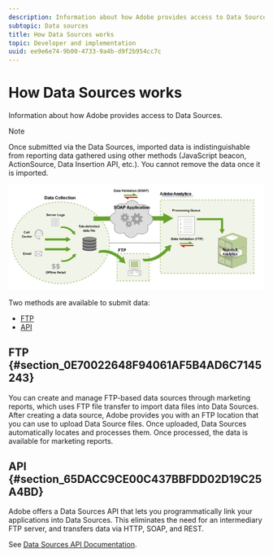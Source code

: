 ```yaml
---
description: Information about how Adobe provides access to Data Sources.
subtopic: Data sources
title: How Data Sources works
topic: Developer and implementation
uuid: ee9e6e74-9b00-4733-9a4b-d9f2b954cc7c
---
```


# How Data Sources works

Information about how Adobe provides access to Data Sources.

>[!NOTE]
>
>Once submitted via the Data Sources, imported data is indistinguishable from reporting data gathered using other methods (JavaScript beacon, ActionSource, Data Insertion API, etc.). You cannot remove the data once it is imported.

![](assets/data_sources_overview.png)

Two methods are available to submit data:

* [FTP](/help/import/c-data-sources/datasrc-how-data-sources-works.md#section_0E70022648F94061AF5B4AD6C7145243) 
* [API](/help/import/c-data-sources/datasrc-how-data-sources-works.md#section_65DACC9CE00C437BBFDD02D19C25A4BD)

## FTP {#section_0E70022648F94061AF5B4AD6C7145243}

You can create and manage FTP-based data sources through marketing reports, which uses FTP file transfer to import data files into Data Sources. After creating a data source, Adobe provides you with an FTP location that you can use to upload Data Source files. Once uploaded, Data Sources automatically locates and processes them. Once processed, the data is available for marketing reports.

## API {#section_65DACC9CE00C437BBFDD02D19C25A4BD}

Adobe offers a Data Sources API that lets you programmatically link your applications into Data Sources. This eliminates the need for an intermediary FTP server, and transfers data via HTTP, SOAP, and REST.

See [Data Sources API Documentation](https://github.com/AdobeDocs/analytics-1.4-apis/tree/master/docs/data-sources-api).
